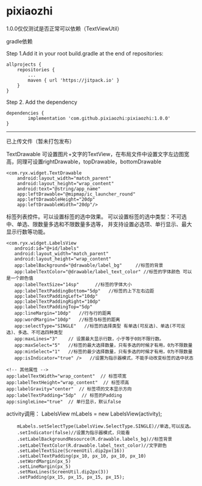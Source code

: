 # pixiaozhi
1.0.0仅仅测试是否正常可以依赖（TextViewUtil）

gradle依赖

Step 1.Add it in your root build.gradle at the end of repositories:

	allprojects {
		repositories {
			...
			maven { url 'https://jitpack.io' }
		}
	}
Step 2. Add the dependency

	dependencies {
	        implementation 'com.github.pixiaozhi:pixiaozhi:1.0.0'
	}

------------------------------------------------------------------------
已上传文件（暂未打包发布）

TextDrawable 可设置图片+文字的TextView，在布局文件中设置文字左边图宽高，同理可设置rightDrawable，topDrawable，bottomDrawable

	<com.ryx.widget.TextDrawable
        android:layout_width="match_parent"
        android:layout_height="wrap_content"
        android:text="@string/app_name"
        app:leftDrawable="@mipmap/ic_launcher_round"
        app:leftDrawableHeight="20dp"
        app:leftDrawableWidth="20dp"/>
	
标签列表控件。可以设置标签的选中效果。 可以设置标签的选中类型：不可选中、单选、限数量多选和不限数量多选等， 并支持设置必选项、单行显示、最大显示行数等功能。

	<com.ryx.widget.LabelsView
       android:id="@+id/labels"
       android:layout_width="match_parent"
       android:layout_height="wrap_content"
       app:labelBackground="@drawable/label_bg"     //标签的背景
       app:labelTextColor="@drawable/label_text_color" //标签的字体颜色 可以是一个颜色值
       app:labelTextSize="14sp"      //标签的字体大小
       app:labelTextPaddingBottom="5dp"   //标签的上下左右边距
       app:labelTextPaddingLeft="10dp"
       app:labelTextPaddingRight="10dp"
       app:labelTextPaddingTop="5dp"
       app:lineMargin="10dp"   //行与行的距离
       app:wordMargin="10dp"   //标签与标签的距离
       app:selectType="SINGLE"   //标签的选择类型 有单选(可反选)、单选(不可反选)、多选、不可选四种类型
       app:maxLines="3"    // 设置最大显示行数，小于等于0则不限行数。
       app:maxSelect="5"   //标签的最大选择数量，只有多选的时候才有用，0为不限数量
       app:minSelect="1"   //标签的最少选择数量，只有多选的时候才有用，0为不限数量
       app:isIndicator="true" />   //设置为指示器模式，不能手动改变标签的选中状态

	<!-- 其他属性 -->
	app:labelTextWidth="wrap_content"  // 标签项宽
	app:labelTextHeight="wrap_content"  // 标签项高
	app:labelGravity="center"  // 标签项的文本显示方向
	app:labelTextPadding="5dp"  // 标签的Padding
	app:singleLine="true"  // 单行显示，默认false
	
activity调用：
	LabelsView mLabels = new LabelsView(activity);

        mLabels.setSelectType(LabelsView.SelectType.SINGLE)//单选,可以反选。
        .setIndicator(false)//设置为指示器模式，只能看
        .setLabelBackgroundResource(R.drawable.labels_bg)//标签背景
        .setLabelTextColor(R.drawable.label_text_color)//文字颜色
        .setLabelTextSize(ScreenUtil.dip2px(16))
        .setLabelTextPadding(px_10, px_10, px_10, px_10)
        .setWordMargin(px_5)
        .setLineMargin(px_5)
        .setMaxLines(ScreenUtil.dip2px(3))
        .setPadding(px_15, px_15, px_15, px_15);
